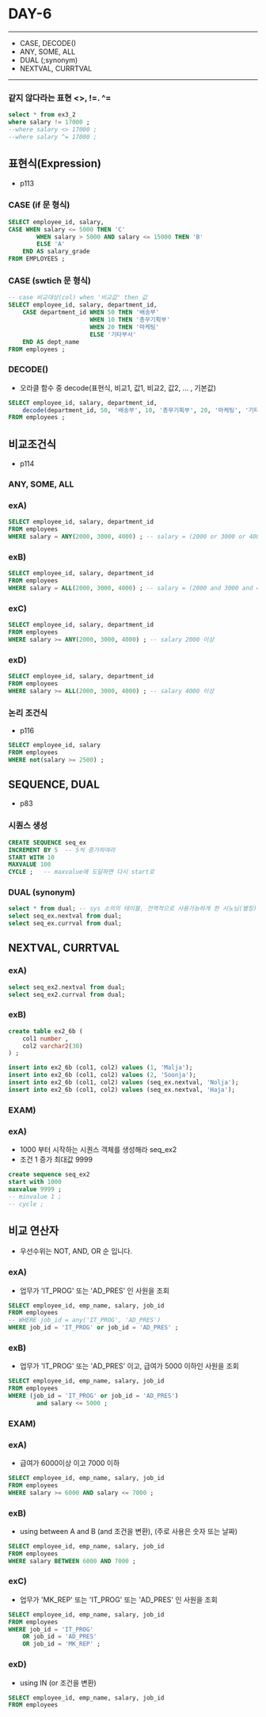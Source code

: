 DAY-6
=====
- - -

* CASE, DECODE()
* ANY, SOME, ALL
* DUAL (;synonym)
* NEXTVAL, CURRTVAL
- - - 

### 같지 않다라는 표현 <>, !=. ^=
```sql
select * from ex3_2
where salary != 17000 ;
--where salary <> 17000 ;
--where salary ^= 17000 ;
```


## 표현식(Expression)
* p113

### CASE (if 문 형식)
```sql
SELECT employee_id, salary,
CASE WHEN salary <= 5000 THEN 'C'
		WHEN salary > 5000 AND salary <= 15000 THEN 'B'
		ELSE 'A'
    END AS salary_grade
FROM EMPLOYEES ;
```

### CASE (swtich 문 형식)
```sql
-- case 비교대상(col) when '비교값' then 값
SELECT employee_id, salary, department_id,
    CASE department_id WHEN 50 THEN '배송부'
                       WHEN 10 THEN '총무기획부'
                       WHEN 20 THEN '마케팅'
                       ELSE '기타부서'
    END AS dept_name
FROM employees ;
```


### DECODE()
* 오라클 함수 중 decode(표현식, 비교1, 값1, 비교2, 값2, ... , 기본값)
```sql
SELECT employee_id, salary, department_id,
    decode(department_id, 50, '배송부', 10, '총무기획부', 20, '마케팅', '기타부서') dept_name
FROM employees ;
```

## 비교조건식
* p114

### ANY, SOME, ALL
### exA)
```sql
SELECT employee_id, salary, department_id
FROM employees
WHERE salary = ANY(2000, 3000, 4000) ; -- salary = (2000 or 3000 or 4000)
```

### exB)
```sql
SELECT employee_id, salary, department_id
FROM employees
WHERE salary = ALL(2000, 3000, 4000) ; -- salary = (2000 and 3000 and 4000)
```

### exC)
```sql
SELECT employee_id, salary, department_id
FROM employees
WHERE salary >= ANY(2000, 3000, 4000) ; -- salary 2000 이상
```

### exD)
```sql
SELECT employee_id, salary, department_id
FROM employees
WHERE salary >= ALL(2000, 3000, 4000) ; -- salary 4000 이상
```

### 논리 조건식
* p116
```sql
SELECT employee_id, salary
FROM employees
WHERE not(salary >= 2500) ;
```

## SEQUENCE, DUAL
* p83

### 시퀀스 생성
```sql
CREATE SEQUENCE seq_ex
INCREMENT BY 5  -- 5씩 증가하여라
START WITH 10
MAXVALUE 100
CYCLE ;   -- maxvalue에 도달하면 다시 start로
```

### DUAL (synonym)
```sql
select * from dual; -- sys 소의의 테이블, 전역적으로 사용가능하게 한 시노님(별칭)
select seq_ex.nextval from dual;
select seq_ex.currval from dual;
```

## NEXTVAL, CURRTVAL
### exA)
```sql
select seq_ex2.nextval from dual;
select seq_ex2.currval from dual;
```

### exB)
```sql
create table ex2_6b (
    col1 number ,
    col2 varchar2(30)
) ;

insert into ex2_6b (col1, col2) values (1, 'Malja');
insert into ex2_6b (col1, col2) values (2, 'Soonja');
insert into ex2_6b (col1, col2) values (seq_ex.nextval, 'Nolja');
insert into ex2_6b (col1, col2) values (seq_ex.nextval, 'Haja');
```

### EXAM)
### exA)
* 1000 부터 시작하는 시퀀스 객체를 생성해라 seq_ex2
* 조건 1 증가 최대값 9999
```sql
create sequence seq_ex2
start with 1000
maxvalue 9999 ;
-- minvalue 1 ;
-- cycle ;
```

## 비교 연산자
* 우선수위는 NOT, AND, OR 순 입니다.

### exA)
* 업무가 'IT_PROG' 또는 'AD_PRES' 인 사원을 조회
```sql
SELECT employee_id, emp_name, salary, job_id
FROM employees
-- WHERE job_id = any('IT_PROG', 'AD_PRES')
WHERE job_id = 'IT_PROG' or job_id = 'AD_PRES' ;
```

### exB)
* 업무가 'IT_PROG' 또는 'AD_PRES' 이고, 급여가 5000 이하인 사원을 조회
```sql
SELECT employee_id, emp_name, salary, job_id
FROM employees
WHERE (job_id = 'IT_PROG' or job_id = 'AD_PRES')
		and salary <= 5000 ;
```


### EXAM)
### exA)
* 급여가 6000이상 이고 7000 이하
```sql
SELECT employee_id, emp_name, salary, job_id
FROM employees
WHERE salary >= 6000 AND salary <= 7000 ;
```

### exB)
* using between A and B (and 조건을 변환), (주로 사용은 숫자 또는 날짜)
```sql
SELECT employee_id, emp_name, salary, job_id
FROM employees
WHERE salary BETWEEN 6000 AND 7000 ;
```

### exC)
* 업무가 'MK_REP' 또는 'IT_PROG' 또는 'AD_PRES' 인 사원을 조회
```sql
SELECT employee_id, emp_name, salary, job_id
FROM employees
WHERE job_id = 'IT_PROG'
	OR job_id = 'AD_PRES'
	OR job_id = 'MK_REP' ;
```

### exD)
* using IN (or 조건을 변환)
```sql
SELECT employee_id, emp_name, salary, job_id
FROM employees




